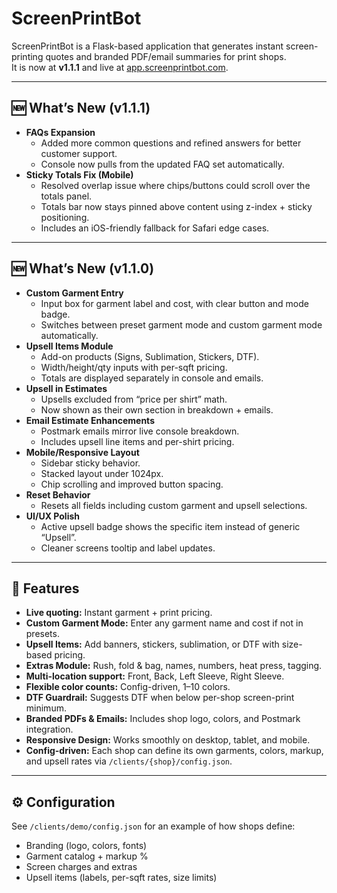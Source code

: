 # ScreenPrintBot

ScreenPrintBot is a Flask-based application that generates instant screen-printing quotes and branded PDF/email summaries for print shops.  
It is now at **v1.1.1** and live at [app.screenprintbot.com](https://app.screenprintbot.com).

---

## 🆕 What’s New (v1.1.1)
- **FAQs Expansion**
  - Added more common questions and refined answers for better customer support.
  - Console now pulls from the updated FAQ set automatically.
- **Sticky Totals Fix (Mobile)**
  - Resolved overlap issue where chips/buttons could scroll over the totals panel.
  - Totals bar now stays pinned above content using z-index + sticky positioning.
  - Includes an iOS-friendly fallback for Safari edge cases.

---

## 🆕 What’s New (v1.1.0)
- **Custom Garment Entry**
  - Input box for garment label and cost, with clear button and mode badge.
  - Switches between preset garment mode and custom garment mode automatically.
- **Upsell Items Module**
  - Add-on products (Signs, Sublimation, Stickers, DTF).
  - Width/height/qty inputs with per-sqft pricing.
  - Totals are displayed separately in console and emails.
- **Upsell in Estimates**
  - Upsells excluded from “price per shirt” math.
  - Now shown as their own section in breakdown + emails.
- **Email Estimate Enhancements**
  - Postmark emails mirror live console breakdown.
  - Includes upsell line items and per-shirt pricing.
- **Mobile/Responsive Layout**
  - Sidebar sticky behavior.
  - Stacked layout under 1024px.
  - Chip scrolling and improved button spacing.
- **Reset Behavior**
  - Resets all fields including custom garment and upsell selections.
- **UI/UX Polish**
  - Active upsell badge shows the specific item instead of generic “Upsell”.
  - Cleaner screens tooltip and label updates.

---

## 🚀 Features
- **Live quoting:** Instant garment + print pricing.  
- **Custom Garment Mode:** Enter any garment name and cost if not in presets.  
- **Upsell Items:** Add banners, stickers, sublimation, or DTF with size-based pricing.  
- **Extras Module:** Rush, fold & bag, names, numbers, heat press, tagging.  
- **Multi-location support:** Front, Back, Left Sleeve, Right Sleeve.  
- **Flexible color counts:** Config-driven, 1–10 colors.  
- **DTF Guardrail:** Suggests DTF when below per-shop screen-print minimum.  
- **Branded PDFs & Emails:** Includes shop logo, colors, and Postmark integration.  
- **Responsive Design:** Works smoothly on desktop, tablet, and mobile.  
- **Config-driven:** Each shop can define its own garments, colors, markup, and upsell rates via `/clients/{shop}/config.json`.  

---

## ⚙️ Configuration
See `/clients/demo/config.json` for an example of how shops define:  
- Branding (logo, colors, fonts)  
- Garment catalog + markup %  
- Screen charges and extras  
- Upsell items (labels, per-sqft rates, size limits)  